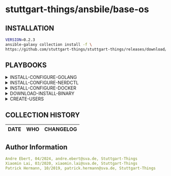 # stuttgart-things/ansbile/base-os

## INSTALLATION

```bash
VERSION=0.2.3
ansible-galaxy collection install -f \
https://github.com/stuttgart-things/stuttgart-things/releases/download/${VERSION}/sthings-base_os-${VERSION}.tar.gz
```

## PLAYBOOKS

<details><summary>INSTALL-CONFIGURE-GOLANG</summary>

installs golang on target system(s)

```bash
# DEPLOYMENT WITH DEFAULT OPTIONS (STHINGS USER EXPORTS)
ansible-playbook sthings.base_os.install_configure_golang -vv -i inventory

# DEPLOYMENT WITH OVERWRITES (DIFFRENT USER AND SPECIFY GOLANG VERSION)
ansible-playbook sthings.base_os.install_configure_golang \
-e golang_version=1.22.2 \
-e go_username=elon \
-e go_usergroup=dev \
-e go_userhome=/home/elon \
-vv -i inventory

# ADD TO PLAY AND README FOR USERS DICT
```

</details>

<details><summary>INSTALL-CONFIGURE-NERDCTL</summary>

</details>

<details><summary>INSTALL-CONFIGURE-DOCKER</summary>

###ADD DESCRIPTION

```bash
# DEPLOYMENT OF LATEST RUNTIME, CLI + COMPOSE
ansible-playbook sthings.base_os.install_configure_docker -vv -i inventory

# DEPLOYMENT OF LATEST RUNTIME, CLI, COMPOSE + KIND CLUSTER
ansible-playbook sthings.base_os.install_configure_docker \
-vv -i inventory install_kind=true
```

</details>

<details><summary>DOWNLOAD-INSTALL-BINARY</summary>

###ADD DESCRIPTION

```bash

```

</details>

<details><summary>CREATE-USERS</summary>

###ADD DESCRIPTION

```bash

```

</details>


COLLECTION HISTORY
----------------
| DATE  | WHO | CHANGELOG |
|---|---|---|


Author Information
------------------

```yaml
Andre Ebert, 04/2024, andre.ebert@sva.de, Stuttgart-Things
Xiaomin Lai, 03/2020, xiaomin.lai@sva.de, Stuttgart-Things
Patrick Hermann, 10/2019, patrick.hermann@sva.de, Stuttgart-Things
```
